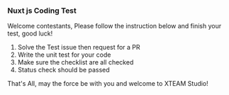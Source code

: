 ### Nuxt js Coding Test

Welcome contestants, Please follow the instruction below and finish your test, good luck!

1. Solve the Test issue then request for a PR
2. Write the unit test for your code
3. Make sure the checklist are all checked
4. Status check should be passed

That's All, may the force be with you and welcome to XTEAM Studio!
